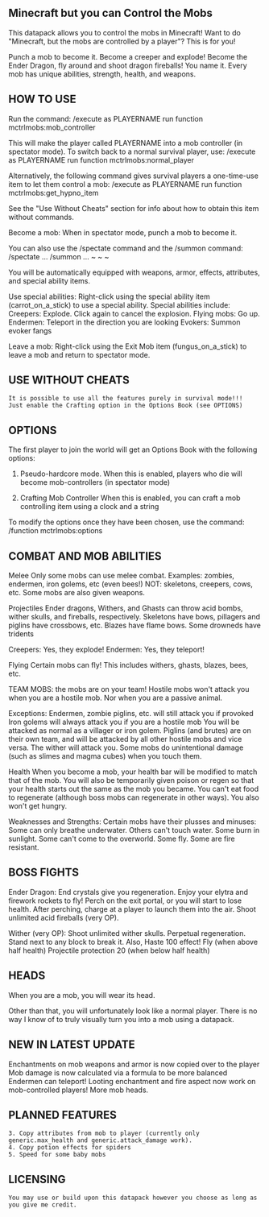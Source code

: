 Minecraft but you can Control the Mobs
--------------------------------------

This datapack allows you to control the mobs in Minecraft! Want to do "Minecraft, but the mobs are controlled by a player"? This is for you!

Punch a mob to become it. Become a creeper and explode! Become the Ender Dragon, fly around and shoot dragon fireballs! You name it. Every mob has unique abilities, strength, health, and weapons.


HOW TO USE
----------
Run the command:
/execute as PLAYERNAME run function mctrlmobs:mob_controller

This will make the player called PLAYERNAME into a mob controller (in spectator mode). To switch back to a normal survival player, use:
  /execute as PLAYERNAME run function mctrlmobs:normal_player

Alternatively, the following command gives survival players a one-time-use item to let them control a mob:
  /execute as PLAYERNAME run function mctrlmobs:get_hypno_item

See the "Use Without Cheats" section for info about how to obtain this item without commands.

Become a mob:
When in spectator mode, punch a mob to become it.

You can also use the /spectate command and the /summon command:
  /spectate ...
  /summon ... ~ ~ ~

You will be automatically equipped with weapons, armor, effects, attributes, and special ability items.

Use special abilities:
Right-click using the special ability item (carrot_on_a_stick) to use a special ability. Special abilities include:
Creepers: Explode. Click again to cancel the explosion.
Flying mobs: Go up.
Endermen: Teleport in the direction you are looking
Evokers: Summon evoker fangs


Leave a mob:
Right-click using the Exit Mob item (fungus_on_a_stick) to leave a mob and return to spectator mode.


USE WITHOUT CHEATS
------------------
	It is possible to use all the features purely in survival mode!!!
	Just enable the Crafting option in the Options Book (see OPTIONS)

OPTIONS
-------
The first player to join the world will get an Options Book with the following options:
1. Pseudo-hardcore mode.
When this is enabled, players who die will become mob-controllers (in spectator mode)

2. Crafting Mob Controller
When this is enabled, you can craft a mob controlling item using a clock and a string
	
To modify the options once they have been chosen, use the command:
  /function mctrlmobs:options



COMBAT AND MOB ABILITIES
------------------------
Melee
Only some mobs can use melee combat.
Examples: zombies, endermen, iron golems, etc (even bees!)
NOT: skeletons, creepers, cows, etc.
Some mobs are also given weapons.

Projectiles
Ender dragons, Withers, and Ghasts can throw acid bombs, wither skulls, and fireballs, respectively.
Skeletons have bows, pillagers and piglins have crossbows, etc.
Blazes have flame bows.
Some drowneds have tridents

Creepers: Yes, they explode!
Endermen: Yes, they teleport!

Flying
Certain mobs can fly! This includes withers, ghasts, blazes, bees, etc.

TEAM MOBS: the mobs are on your team!
Hostile mobs won't attack you when you are a hostile mob. Nor when you are a passive animal.

Exceptions:
	Endermen, zombie piglins, etc. will still attack you if provoked
	Iron golems will always attack you if you are a hostile mob
	You will be attacked as normal as a villager or iron golem.
	Piglins (and brutes) are on their own team, and will be attacked by all other hostile mobs and vice versa.
	The wither will attack you.
	Some mobs do unintentional damage (such as slimes and magma cubes) when you touch them.

Health
When you become a mob, your health bar will be modified to match that of the mob.
You will also be temporarily given poison or regen so that your health starts out the same as the mob you became.
You can't eat food to regenerate (although boss mobs can regenerate in other ways). You also won't get hungry.

Weaknesses and Strengths:
Certain mobs have their plusses and minuses:
	Some can only breathe underwater.
	Others can't touch water.
	Some burn in sunlight.
	Some can't come to the overworld.
	Some fly.
	Some are fire resistant.
	
BOSS FIGHTS
-----------
Ender Dragon:
End crystals give you regeneration.
Enjoy your elytra and firework rockets to fly!
Perch on the exit portal, or you will start to lose health.
After perching, charge at a player to launch them into the air.
Shoot unlimited acid fireballs (very OP).

Wither (very OP):
Shoot unlimited wither skulls.
Perpetual regeneration.
Stand next to any block to break it. Also, Haste 100 effect!
Fly (when above half health)
Projectile protection 20 (when below half health)


HEADS
-----
When you are a mob, you will wear its head.

Other than that, you will unfortunately look like a normal player.
There is no way I know of to truly visually turn you into a mob using a datapack.


NEW IN LATEST UPDATE
--------------------
Enchantments on mob weapons and armor is now copied over to the player
Mob damage is now calculated via a formula to be more balanced
Endermen can teleport!
Looting enchantment and fire aspect now work on mob-controlled players!
More mob heads.

PLANNED FEATURES
----------------
	3. Copy attributes from mob to player (currently only generic.max_health and generic.attack_damage work).
	4. Copy potion effects for spiders
	5. Speed for some baby mobs


LICENSING
---------
	You may use or build upon this datapack however you choose as long as you give me credit.
